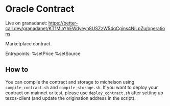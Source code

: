 # Oracle Contract

Live on granadanet: https://better-call.dev/granadanet/KT1MiaYhEWdyeyn8USZzW54qCgins4NiLpZu/operations

Marketplace contract.

Entrypoints:
%setPrice
%setSource

## How to

You can compile the contract and storage to michelson using `compile_contract.sh` and `compile_storage.sh`.
If you want to deploy your contract on mainnet or test, please use `deploy_contract.sh` after setting up tezos-client (and update the origination address in the script).
